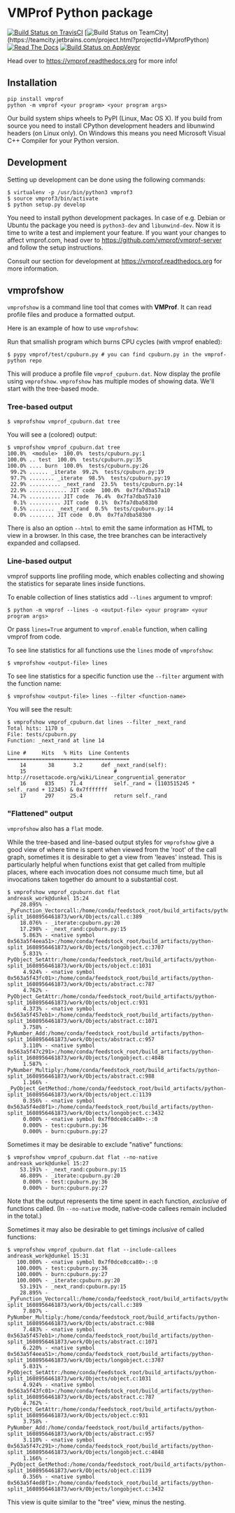 # VMProf Python package

[![Build Status on TravisCI](https://travis-ci.org/vmprof/vmprof-python.svg?branch=master)](https://travis-ci.org/vmprof/vmprof-python)
[![Build Status on TeamCity](https://teamcity.jetbrains.com/app/rest/builds/buildType:(id:VMprofPython_TestsPy27Win)/statusIcon.svg)](https://teamcity.jetbrains.com/project.html?projectId=VMprofPython)
[![Read The Docs](https://readthedocs.org/projects/vmprof/badge/?version=latest)](https://vmprof.readthedocs.org/en/latest/)
[![Build Status on AppVeyor](https://ci.appveyor.com/api/projects/status/github/vmprof/vmprof-python?branch=master&svg=true)](https://ci.appveyor.com/project/planrich/vmprof-python)


Head over to https://vmprof.readthedocs.org for more info!

## Installation

```console
pip install vmprof
python -m vmprof <your program> <your program args>
```

Our build system ships wheels to PyPI (Linux, Mac OS X). If you build from source you need
to install CPython development headers and libunwind headers (on Linux only).
On Windows this means you need Microsoft Visual C++ Compiler for your Python version.

## Development

Setting up development can be done using the following commands:

    $ virtualenv -p /usr/bin/python3 vmprof3
    $ source vmprof3/bin/activate
    $ python setup.py develop

You need to install python development packages. In case of e.g. Debian or Ubuntu the package you need is `python3-dev` and `libunwind-dev`.
Now it is time to write a test and implement your feature. If you want
your changes to affect vmprof.com, head over to
https://github.com/vmprof/vmprof-server and follow the setup instructions.

Consult our section for development at https://vmprof.readthedocs.org for more
information.

## vmprofshow

`vmprofshow` is a command line tool that comes with **VMProf**. It can read profile files
and produce a formatted output.

Here is an example of how to use `vmprofshow`:

Run that smallish program which burns CPU cycles (with vmprof enabled):

```console
$ pypy vmprof/test/cpuburn.py # you can find cpuburn.py in the vmprof-python repo
```

This will produce a profile file `vmprof_cpuburn.dat`.
Now display the profile using `vmprofshow`. `vmprofshow` has multiple modes
of showing data. We'll start with the tree-based mode.

### Tree-based output

```console
$ vmprofshow vmprof_cpuburn.dat tree
```

You will see a (colored) output:

```console
$ vmprofshow vmprof_cpuburn.dat tree
100.0%  <module>  100.0%  tests/cpuburn.py:1
100.0% .. test  100.0%  tests/cpuburn.py:35
100.0% .... burn  100.0%  tests/cpuburn.py:26
 99.2% ...... _iterate  99.2%  tests/cpuburn.py:19
 97.7% ........ _iterate  98.5%  tests/cpuburn.py:19
 22.9% .......... _next_rand  23.5%  tests/cpuburn.py:14
 22.9% ............ JIT code  100.0%  0x7fa7dba57a10
 74.7% .......... JIT code  76.4%  0x7fa7dba57a10
  0.1% .......... JIT code  0.1%  0x7fa7dba583b0
  0.5% ........ _next_rand  0.5%  tests/cpuburn.py:14
  0.0% ........ JIT code  0.0%  0x7fa7dba583b0
```

There is also an option ``--html`` to emit the same information as HTML to view
in a browser. In this case, the tree branches can be interactively expanded and
collapsed.

### Line-based output

vmprof supports line profiling mode, which enables collecting and showing the statistics for separate lines
inside functions.

To enable collection of lines statistics add `--lines` argument to vmprof:

```console
$ python -m vmprof --lines -o <output-file> <your program> <your program args>
```

Or pass `lines=True` argument to `vmprof.enable` function, when calling vmprof from code.

To see line statistics for all functions use the  `lines` mode of `vmprofshow`:
```console
$ vmprofshow <output-file> lines
```

To see line statistics for a specific function use the `--filter` argument with the function name:
```console
$ vmprofshow <output-file> lines --filter <function-name>
```

You will see the result:
```console
$ vmprofshow vmprof_cpuburn.dat lines --filter _next_rand
Total hits: 1170 s
File: tests/cpuburn.py
Function: _next_rand at line 14

Line #     Hits   % Hits  Line Contents
=======================================
    14       38      3.2      def _next_rand(self):
    15                            # http://rosettacode.org/wiki/Linear_congruential_generator
    16      835     71.4          self._rand = (1103515245 * self._rand + 12345) & 0x7fffffff
    17      297     25.4          return self._rand
```

### "Flattened" output
`vmprofshow` also has a `flat` mode.

While the tree-based and line-based output styles for `vmprofshow` give a good
view of where time is spent when viewed from the 'root' of the call graph,
sometimes it is desirable to get a view from 'leaves' instead. This is particularly
helpful when functions exist that get called from multiple places, where each
invocation does not consume much time, but all invocations taken together do
amount to a substantial cost.
```console
$ vmprofshow vmprof_cpuburn.dat flat                                                                                                                                                                                                                                                                                                                                                                                   andreask_work@dunkel 15:24
    28.895% - _PyFunction_Vectorcall:/home/conda/feedstock_root/build_artifacts/python-split_1608956461873/work/Objects/call.c:389
    18.076% - _iterate:cpuburn.py:20
    17.298% - _next_rand:cpuburn.py:15
     5.863% - <native symbol 0x563a5f4eea51>:/home/conda/feedstock_root/build_artifacts/python-split_1608956461873/work/Objects/longobject.c:3707
     5.831% - PyObject_SetAttr:/home/conda/feedstock_root/build_artifacts/python-split_1608956461873/work/Objects/object.c:1031
     4.924% - <native symbol 0x563a5f43fc01>:/home/conda/feedstock_root/build_artifacts/python-split_1608956461873/work/Objects/abstract.c:787
     4.762% - PyObject_GetAttr:/home/conda/feedstock_root/build_artifacts/python-split_1608956461873/work/Objects/object.c:931
     4.373% - <native symbol 0x563a5f457eb1>:/home/conda/feedstock_root/build_artifacts/python-split_1608956461873/work/Objects/abstract.c:1071
     3.758% - PyNumber_Add:/home/conda/feedstock_root/build_artifacts/python-split_1608956461873/work/Objects/abstract.c:957
     3.110% - <native symbol 0x563a5f47c291>:/home/conda/feedstock_root/build_artifacts/python-split_1608956461873/work/Objects/longobject.c:4848
     1.587% - PyNumber_Multiply:/home/conda/feedstock_root/build_artifacts/python-split_1608956461873/work/Objects/abstract.c:988
     1.166% - _PyObject_GetMethod:/home/conda/feedstock_root/build_artifacts/python-split_1608956461873/work/Objects/object.c:1139
     0.356% - <native symbol 0x563a5f4ed8f1>:/home/conda/feedstock_root/build_artifacts/python-split_1608956461873/work/Objects/longobject.c:3432
     0.000% - <native symbol 0x7f0dce8cca80>:-:0
     0.000% - test:cpuburn.py:36
     0.000% - burn:cpuburn.py:27
```
Sometimes it may be desirable to exclude "native" functions:
```console
$ vmprofshow vmprof_cpuburn.dat flat --no-native                                                                                                                                                                                                                                                                                                                                                                       andreask_work@dunkel 15:27
    53.191% - _next_rand:cpuburn.py:15
    46.809% - _iterate:cpuburn.py:20
     0.000% - test:cpuburn.py:36
     0.000% - burn:cpuburn.py:27
```
Note that the output represents the time spent in each function, *exclusive* of
functions called. (In `--no-native` mode, native-code callees remain included
in the total.)

Sometimes it may also be desirable to get timings *inclusive* of called functions:
```
$ vmprofshow vmprof_cpuburn.dat flat --include-callees                                                                                                                                                                                                                                                                                                                                                                 andreask_work@dunkel 15:31
   100.000% - <native symbol 0x7f0dce8cca80>:-:0
   100.000% - test:cpuburn.py:36
   100.000% - burn:cpuburn.py:27
   100.000% - _iterate:cpuburn.py:20
    53.191% - _next_rand:cpuburn.py:15
    28.895% - _PyFunction_Vectorcall:/home/conda/feedstock_root/build_artifacts/python-split_1608956461873/work/Objects/call.c:389
     7.807% - PyNumber_Multiply:/home/conda/feedstock_root/build_artifacts/python-split_1608956461873/work/Objects/abstract.c:988
     7.483% - <native symbol 0x563a5f457eb1>:/home/conda/feedstock_root/build_artifacts/python-split_1608956461873/work/Objects/abstract.c:1071
     6.220% - <native symbol 0x563a5f4eea51>:/home/conda/feedstock_root/build_artifacts/python-split_1608956461873/work/Objects/longobject.c:3707
     5.831% - PyObject_SetAttr:/home/conda/feedstock_root/build_artifacts/python-split_1608956461873/work/Objects/object.c:1031
     4.924% - <native symbol 0x563a5f43fc01>:/home/conda/feedstock_root/build_artifacts/python-split_1608956461873/work/Objects/abstract.c:787
     4.762% - PyObject_GetAttr:/home/conda/feedstock_root/build_artifacts/python-split_1608956461873/work/Objects/object.c:931
     3.758% - PyNumber_Add:/home/conda/feedstock_root/build_artifacts/python-split_1608956461873/work/Objects/abstract.c:957
     3.110% - <native symbol 0x563a5f47c291>:/home/conda/feedstock_root/build_artifacts/python-split_1608956461873/work/Objects/longobject.c:4848
     1.166% - _PyObject_GetMethod:/home/conda/feedstock_root/build_artifacts/python-split_1608956461873/work/Objects/object.c:1139
     0.356% - <native symbol 0x563a5f4ed8f1>:/home/conda/feedstock_root/build_artifacts/python-split_1608956461873/work/Objects/longobject.c:3432
```
This view is quite similar to the "tree" view, minus the nesting.
